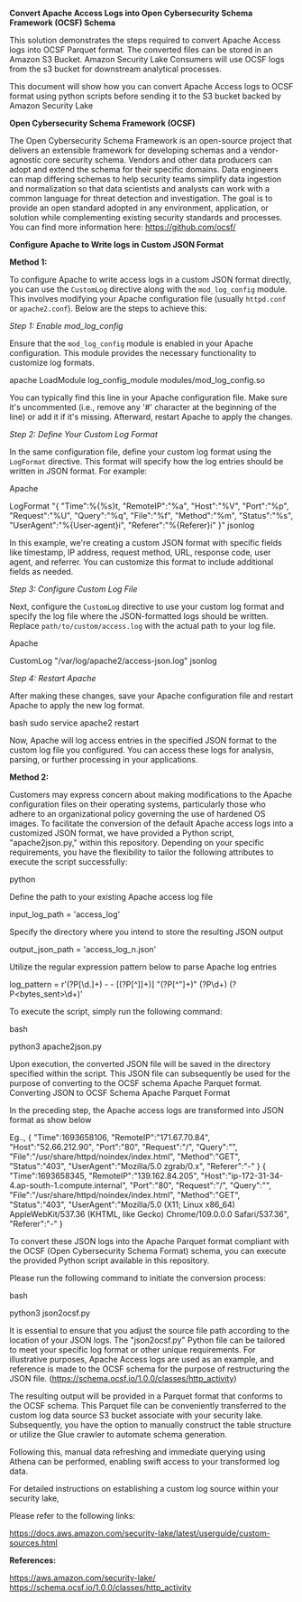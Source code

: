 **Convert Apache Access Logs into Open Cybersecurity Schema Framework (OCSF) Schema**

This solution demonstrates the steps required to convert Apache Access logs into OCSF Parquet format.  The converted files can be stored in an Amazon S3 Bucket. Amazon Security Lake Consumers will use OCSF logs from the s3 bucket for downstream analytical processes. 

This document will show how you can convert Apache Access logs to OCSF format using python scripts before sending it to the S3 bucket backed by Amazon Security Lake

**Open Cybersecurity Schema Framework (OCSF)**

The Open Cybersecurity Schema Framework is an open-source project that delivers an extensible framework for developing schemas and a vendor-agnostic core security schema. Vendors and other data producers can adopt and extend the schema for their specific domains. Data engineers can map differing schemas to help security teams simplify data ingestion and normalization so that data scientists and analysts can work with a common language for threat detection and investigation. The goal is to provide an open standard adopted in any environment, application, or solution while complementing existing security standards and processes. You can find more information here: https://github.com/ocsf/

**Configure Apache to Write logs in Custom JSON Format**

**Method 1:**

To configure Apache to write access logs in a custom JSON format directly, you can use the `CustomLog` directive along with the `mod_log_config` module. This involves modifying your Apache configuration file (usually `httpd.conf` or `apache2.conf`). Below are the steps to achieve this:

*Step 1: Enable mod_log_config*

Ensure that the `mod_log_config` module is enabled in your Apache configuration. This module provides the necessary functionality to customize log formats.

apache
LoadModule log_config_module modules/mod_log_config.so


You can typically find this line in your Apache configuration file. Make sure it's uncommented (i.e., remove any '#' character at the beginning of the line) or add it if it's missing. Afterward, restart Apache to apply the changes.

*Step 2: Define Your Custom Log Format*

In the same configuration file, define your custom log format using the `LogFormat` directive. This format will specify how the log entries should be written in JSON format. For example:

Apache

LogFormat "{ \"Time\":%{%s}t, \"RemoteIP\":\"%a\", \"Host\":\"%V\", \"Port\":\"%p\", \"Request\":\"%U\", \"Query\":\"%q\", \"File\":\"%f\", \"Method\":\"%m\", \"Status\":\"%s\", \"UserAgent\":\"%{User-agent}i\", \"Referer\":\"%{Referer}i\" }" jsonlog



In this example, we're creating a custom JSON format with specific fields like timestamp, IP address, request method, URL, response code, user agent, and referrer. You can customize this format to include additional fields as needed.

*Step 3: Configure Custom Log File*

Next, configure the `CustomLog` directive to use your custom log format and specify the log file where the JSON-formatted logs should be written. Replace `path/to/custom/access.log` with the actual path to your log file.

Apache

CustomLog "/var/log/apache2/access-json.log" jsonlog


*Step 4: Restart Apache*

After making these changes, save your Apache configuration file and restart Apache to apply the new log format.

bash
sudo service apache2 restart


Now, Apache will log access entries in the specified JSON format to the custom log file you configured. You can access these logs for analysis, parsing, or further processing in your applications.


**Method 2:**

Customers may express concern about making modifications to the Apache configuration files on their operating systems, particularly those who adhere to an organizational policy governing the use of hardened OS images. To facilitate the conversion of the default Apache access logs into a customized JSON format, we have provided a Python script, "apache2json.py," within this repository.
Depending on your specific requirements, you have the flexibility to tailor the following attributes to execute the script successfully:

python

Define the path to your existing Apache access log file

input_log_path = 'access_log'

Specify the directory where you intend to store the resulting JSON output

output_json_path = 'access_log_n.json'

Utilize the regular expression pattern below to parse Apache log entries

log_pattern = r'(?P<ip>[\d\.]+) - - \[(?P<time>[^\]]+)\] "(?P<request>[^"]+)" (?P<status>\d+) (?P<bytes_sent>\d+)'

To execute the script, simply run the following command:

bash

python3 apache2json.py

Upon execution, the converted JSON file will be saved in the directory specified within the script. This JSON file can subsequently be used for the purpose of converting to the OCSF schema Apache Parquet format.
Converting JSON to OCSF Schema Apache Parquet Format 

In the preceding step, the Apache access logs are transformed into JSON format as show below

Eg.., 
{ "Time":1693658106, "RemoteIP":"171.67.70.84", "Host":"52.66.212.90", "Port":"80", "Request":"/", "Query":"", "File":"/usr/share/httpd/noindex/index.html", "Method":"GET", "Status":"403", "UserAgent":"Mozilla/5.0 zgrab/0.x", "Referer":"-" }
{ "Time":1693658345, "RemoteIP":"139.162.84.205", "Host":"ip-172-31-34-4.ap-south-1.compute.internal", "Port":"80", "Request":"/", "Query":"", "File":"/usr/share/httpd/noindex/index.html", "Method":"GET", "Status":"403", "UserAgent":"Mozilla/5.0 (X11; Linux x86_64) AppleWebKit/537.36 (KHTML, like Gecko) Chrome/109.0.0.0 Safari/537.36", "Referer":"-" }


To convert these JSON logs into the Apache Parquet format compliant with the OCSF (Open Cybersecurity Schema Format) schema, you can execute the provided Python script available in this repository.

Please run the following command to initiate the conversion process:

bash

python3 json2ocsf.py

It is essential to ensure that you adjust the source file path according to the location of your JSON logs. The "json2ocsf.py" Python file can be tailored to meet your specific log format or other unique requirements. For illustrative purposes, Apache Access logs are used as an example, and reference is made to the OCSF schema for the purpose of restructuring the JSON file. (https://schema.ocsf.io/1.0.0/classes/http_activity)

The resulting output will be provided in a Parquet format that conforms to the OCSF schema. This Parquet file can be conveniently transferred to the custom log data source S3 bucket associate with your security lake. Subsequently, you have the option to manually construct the table structure or utilize the Glue crawler to automate schema generation.

Following this, manual data refreshing and immediate querying using Athena can be performed, enabling swift access to your transformed log data.

For detailed instructions on establishing a custom log source within your security lake, 

Please refer to the following links:

https://docs.aws.amazon.com/security-lake/latest/userguide/custom-sources.html

**References:**

https://aws.amazon.com/security-lake/
https://schema.ocsf.io/1.0.0/classes/http_activity

